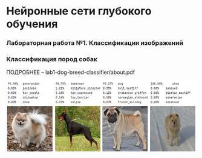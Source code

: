 # Нейронные сети глубокого обучения

### Лабораторная работа №1. Классификация изображений
### Классификация пород собак

ПОДРОБНЕЕ – lab1-dog-breed-classifier/about.pdf

![](https://raw.githubusercontent.com/algorithm-ssau/generating-image-captions/main/lab1-dog-breed-classifier/about.png)
